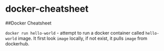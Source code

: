 # docker-cheatsheet
##Docker Cheatsheet

`docker run hello-world` - attempt to run a docker container called `hello-world` image. It first look `image` locally, if not exist, it pulls `image` from dockerhub.


